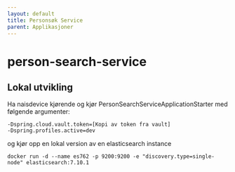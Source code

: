 ```yaml
---
layout: default
title: Personsøk Service
parent: Applikasjoner
---
```


# person-search-service

## Lokal utvikling
Ha naisdevice kjørende og kjør PersonSearchServiceApplicationStarter med følgende argumenter:
```
-Dspring.cloud.vault.token=[Kopi av token fra vault]
-Dspring.profiles.active=dev
```

og kjør opp en lokal version av en elasticsearch instance
```
docker run -d --name es762 -p 9200:9200 -e "discovery.type=single-node" elasticsearch:7.10.1
```
